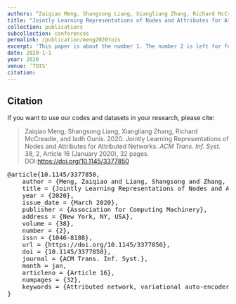 ```yaml
---
authors: “Zaiqiao Meng, Shangsong Liang, Xiangliang Zhang, Richard McCreadie and Iadh Ounis"
title: "Jointly Learning Representations of Nodes and Attributes for Attributed Networks"
collection: publications
subcollection: conferences
permalink: /publication/meng2020tois
excerpt: 'This paper is about the number 1. The number 2 is left for future work.'
date: 2020-1-1
year: 2020
venue: ’TOIS'
citation:
---
```



## Citation

If you want to use our codes and datasets in your research, please cite:
>Zaiqiao Meng, Shangsong Liang, Xiangliang Zhang, Richard McCreadie, and Iadh Ounis. 2020. Jointly Learning Representations of Nodes and Attributes for Attributed Networks. *ACM Trans. Inf. Syst.* 38, 2, Article 16 (January 2020), 32 pages. DOI:https://doi.org/10.1145/3377850

<pre>
@article{10.1145/3377850,
    author = {Meng, Zaiqiao and Liang, Shangsong and Zhang, Xiangliang and McCreadie, Richard and Ounis, Iadh},
    title = {Jointly Learning Representations of Nodes and Attributes for Attributed Networks},
    year = {2020},
    issue_date = {March 2020},
    publisher = {Association for Computing Machinery},
    address = {New York, NY, USA},
    volume = {38},
    number = {2},
    issn = {1046-8188},
    url = {https://doi.org/10.1145/3377850},
    doi = {10.1145/3377850},
    journal = {ACM Trans. Inf. Syst.},
    month = jan,
    articleno = {Article 16},
    numpages = {32},
    keywords = {Attributed network, variational auto-encoder, network embedding, dynamic embedding}
}
</pre>